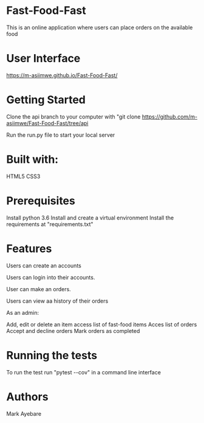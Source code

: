 # Fast-Food-Fast
This is an online application where users can place orders on the available food

# User Interface

https://m-asiimwe.github.io/Fast-Food-Fast/

# Getting Started

Clone the api branch to your computer with "git clone https://github.com/m-asiimwe/Fast-Food-Fast/tree/api

Run the run.py file to start your local server

# Built with:

HTML5
CSS3

# Prerequisites

Install python 3.6
Install and create a virtual environment
Install the requirements at "requirements.txt"

# Features
Users can create an accounts

Users can login into their accounts.

User can make an orders.

Users can view aa history of their orders

As an admin:

 Add, edit or delete an item
 access list of fast-food items
 Acces list of orders
 Accept and decline orders
 Mark orders as completed

# Running the tests

To run the test run "pytest --cov" in a command line interface

# Authors

Mark Ayebare


